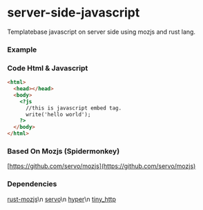 # server-side-javascript
Templatebase javascript on server side using mozjs and rust lang.

### Example 
### Code Html & Javascript
```html
<html>
  <head></head>
  <body>
    <?js
      //this is javascript embed tag.
      write('hello world');
    ?>
  </body>
</html>
```

### Based On Mozjs (Spidermonkey)
[https://github.com/servo/mozjs](https://github.com/servo/mozjs)

### Dependencies
[rust-mozjs](https://github.com/servo/rust-mozjs)\n
[servo](https://github.com/servo/servo)\n
[hyper](https://github.com/hyperium/hyper)\n
[tiny_http](https://github.com/hyperium/hyper)
